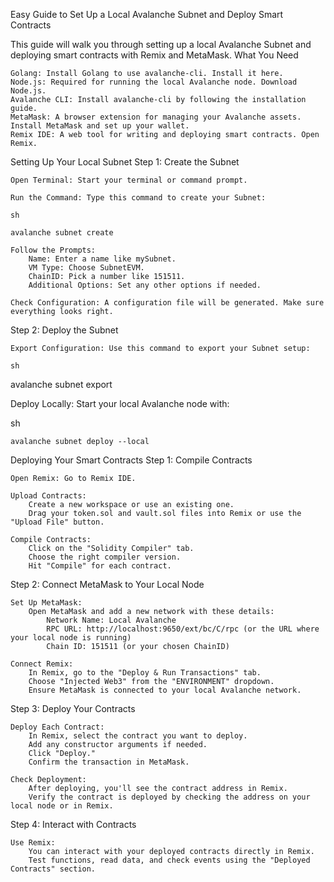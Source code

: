 Easy Guide to Set Up a Local Avalanche Subnet and Deploy Smart Contracts

This guide will walk you through setting up a local Avalanche Subnet and deploying smart contracts with Remix and MetaMask.
What You Need

    Golang: Install Golang to use avalanche-cli. Install it here.
    Node.js: Required for running the local Avalanche node. Download Node.js.
    Avalanche CLI: Install avalanche-cli by following the installation guide.
    MetaMask: A browser extension for managing your Avalanche assets. Install MetaMask and set up your wallet.
    Remix IDE: A web tool for writing and deploying smart contracts. Open Remix.

Setting Up Your Local Subnet
Step 1: Create the Subnet

    Open Terminal: Start your terminal or command prompt.

    Run the Command: Type this command to create your Subnet:

    sh

    avalanche subnet create

    Follow the Prompts:
        Name: Enter a name like mySubnet.
        VM Type: Choose SubnetEVM.
        ChainID: Pick a number like 151511.
        Additional Options: Set any other options if needed.

    Check Configuration: A configuration file will be generated. Make sure everything looks right.

Step 2: Deploy the Subnet

    Export Configuration: Use this command to export your Subnet setup:

    sh

avalanche subnet export

Deploy Locally: Start your local Avalanche node with:

sh

    avalanche subnet deploy --local

Deploying Your Smart Contracts
Step 1: Compile Contracts

    Open Remix: Go to Remix IDE.

    Upload Contracts:
        Create a new workspace or use an existing one.
        Drag your token.sol and vault.sol files into Remix or use the "Upload File" button.

    Compile Contracts:
        Click on the "Solidity Compiler" tab.
        Choose the right compiler version.
        Hit "Compile" for each contract.

Step 2: Connect MetaMask to Your Local Node

    Set Up MetaMask:
        Open MetaMask and add a new network with these details:
            Network Name: Local Avalanche
            RPC URL: http://localhost:9650/ext/bc/C/rpc (or the URL where your local node is running)
            Chain ID: 151511 (or your chosen ChainID)

    Connect Remix:
        In Remix, go to the "Deploy & Run Transactions" tab.
        Choose "Injected Web3" from the "ENVIRONMENT" dropdown.
        Ensure MetaMask is connected to your local Avalanche network.

Step 3: Deploy Your Contracts

    Deploy Each Contract:
        In Remix, select the contract you want to deploy.
        Add any constructor arguments if needed.
        Click "Deploy."
        Confirm the transaction in MetaMask.

    Check Deployment:
        After deploying, you'll see the contract address in Remix.
        Verify the contract is deployed by checking the address on your local node or in Remix.

Step 4: Interact with Contracts

    Use Remix:
        You can interact with your deployed contracts directly in Remix.
        Test functions, read data, and check events using the "Deployed Contracts" section.
